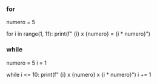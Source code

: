 ### for

numero = 5

for i in range(1, 11):
    print(f" {i} x {numero} = {i * numero}")

### while

numero = 5
i = 1

while i <= 10:
    print(f" {i} x {numero} x {i * numero}")
    i += 1
